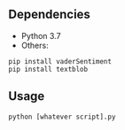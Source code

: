 ## Dependencies 

* Python 3.7
* Others:
```
pip install vaderSentiment
pip install textblob
```

## Usage

```
python [whatever script].py
```
